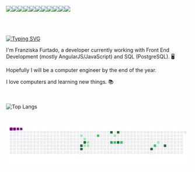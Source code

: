<img width="50" src="https://cdn.jsdelivr.net/gh/devicons/devicon@latest/icons/angularjs/angularjs-original.svg" /><img width="50" src="https://cdn.jsdelivr.net/gh/devicons/devicon@latest/icons/postgresql/postgresql-original-wordmark.svg" /><img width="50" src="https://cdn.jsdelivr.net/gh/devicons/devicon@latest/icons/javascript/javascript-original.svg" /><img width="50" src="https://cdn.jsdelivr.net/gh/devicons/devicon@latest/icons/python/python-original.svg" /><img width="50" src="https://cdn.jsdelivr.net/gh/devicons/devicon@latest/icons/html5/html5-original.svg" /><img width="50" src="https://cdn.jsdelivr.net/gh/devicons/devicon@latest/icons/mysql/mysql-original.svg" /><img width="50" src="https://cdn.jsdelivr.net/gh/devicons/devicon@latest/icons/vscode/vscode-original.svg" /><img width="50" src="https://cdn.jsdelivr.net/gh/devicons/devicon@latest/icons/tortoisegit/tortoisegit-original.svg" /><img width="50" src="https://cdn.jsdelivr.net/gh/devicons/devicon@latest/icons/typescript/typescript-original.svg" /><img width="50" src="https://cdn.jsdelivr.net/gh/devicons/devicon@latest/icons/nodejs/nodejs-original.svg" /><img width="50" src="https://cdn.jsdelivr.net/gh/devicons/devicon@latest/icons/c/c-original.svg" />


<br>

<br>

[![Typing SVG](https://readme-typing-svg.demolab.com?font=Fira+Code&duration=3500&pause=20&color=2489F7&random=false&width=435&lines=Welcome+to+my+GitHub!+;My+name+is+Franziska;I+love+computers+;and+learning+new+things)](https://git.io/typing-svg)

I'm Franziska Furtado, a developer currently working with Front End Development (mostly AngularJS/JavaScript) and SQL (PostgreSQL). :desktop_computer:

Hopefully I will be a computer engineer by the end of the year. 

I love computers and learning new things. :books:


<br>

![Top Langs](https://github-readme-stats.vercel.app/api/top-langs/?username=franziskafurtado&hide_progress=true)

# ![snake gif](https://github.com/franziskafurtado/franziskafurtado/blob/output/github-contribution-grid-snake.gif)




          


          

